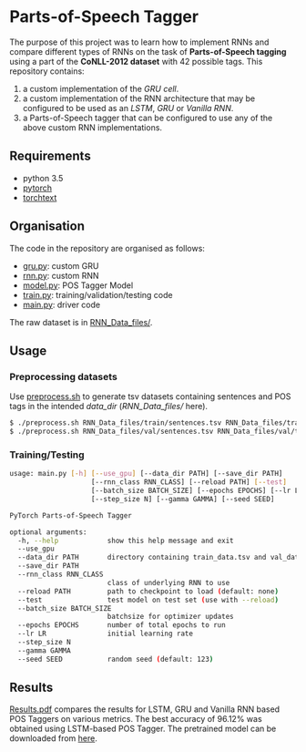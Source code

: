# Parts-of-Speech Tagger

The purpose of this project was to learn how to implement RNNs and compare different types of RNNs on the task of **Parts-of-Speech tagging** using a part of the **CoNLL-2012 dataset** with 42 possible tags. This repository contains:
1. a custom implementation of the *GRU cell*.
2. a custom implementation of the RNN architecture that may be configured to be used as an *LSTM*, *GRU* or *Vanilla RNN*.
3. a Parts-of-Speech tagger that can be configured to use any of the above custom RNN implementations.

## Requirements
- python 3.5
- [pytorch](http://pytorch.org/)
- [torchtext](https://github.com/pytorch/text)

## Organisation
The code in the repository are organised as follows:
- [gru.py](https://github.com/Shivanshu-Gupta/Pytorch-POS-Tagger/blob/master/gru.py): custom GRU
- [rnn.py](https://github.com/Shivanshu-Gupta/Pytorch-POS-Tagger/blob/master/rnn.py): custom RNN
- [model.py](https://github.com/Shivanshu-Gupta/Pytorch-POS-Tagger/blob/master/model.py): POS Tagger Model
- [train.py](https://github.com/Shivanshu-Gupta/Pytorch-POS-Tagger/blob/master/train.py): training/validation/testing code
- [main.py](https://github.com/Shivanshu-Gupta/Pytorch-POS-Tagger/blob/master/main.py): driver code

The raw dataset is in [RNN_Data_files/].

## Usage
### Preprocessing datasets
Use [preprocess.sh](https://github.com/Shivanshu-Gupta/Pytorch-POS-Tagger/blob/master/main.py) to generate tsv datasets containing sentences and POS tags in the intended *data_dir* (*RNN_Data_files/* here).
```sh
$ ./preprocess.sh RNN_Data_files/train/sentences.tsv RNN_Data_files/train/tags.tsv RNN_Data_files/train_data.tsv
$ ./preprocess.sh RNN_Data_files/val/sentences.tsv RNN_Data_files/val/tags.tsv RNN_Data_files/val_data.tsv
```
### Training/Testing
```sh
usage: main.py [-h] [--use_gpu] [--data_dir PATH] [--save_dir PATH]
                    [--rnn_class RNN_CLASS] [--reload PATH] [--test]
                    [--batch_size BATCH_SIZE] [--epochs EPOCHS] [--lr LR]
                    [--step_size N] [--gamma GAMMA] [--seed SEED]

PyTorch Parts-of-Speech Tagger

optional arguments:
  -h, --help            show this help message and exit
  --use_gpu
  --data_dir PATH       directory containing train_data.tsv and val_data.tsv (default=RNN_Data_files/)
  --save_dir PATH
  --rnn_class RNN_CLASS
                        class of underlying RNN to use
  --reload PATH         path to checkpoint to load (default: none)
  --test                test model on test set (use with --reload)
  --batch_size BATCH_SIZE
                        batchsize for optimizer updates
  --epochs EPOCHS       number of total epochs to run
  --lr LR               initial learning rate
  --step_size N
  --gamma GAMMA
  --seed SEED           random seed (default: 123)
```
## Results
[Results.pdf] compares the results for LSTM, GRU and Vanilla RNN based POS Taggers on various metrics. The best accuracy of 96.12% was obtained using LSTM-based POS Tagger. The pretrained model can be downloaded from [here](https://drive.google.com/open?id=0By07sE0zY59RRnhVd1VjUURlSWs).

[RNN_Data_files/]: https://github.com/Shivanshu-Gupta/Pytorch-POS-Tagger/tree/master/RNN_Data_files
[Results.pdf]: https://github.com/Shivanshu-Gupta/Pytorch-POS-Tagger/blob/master/Results.pdf
